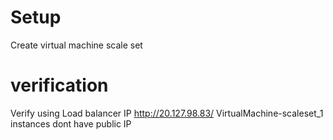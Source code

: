 # Setup
Create virtual machine scale set

# verification
Verify using Load balancer IP http://20.127.98.83/
VirtualMachine-scaleset_1 instances dont have public IP